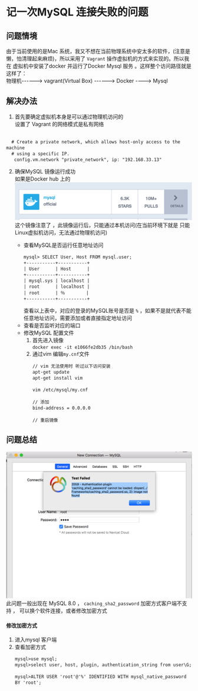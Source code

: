 # 记一次MySQL 连接失败的问题   

## 问题情境  
由于当前使用的是Mac 系统，我又不想在当前物理系统中安太多的软件，(注意是懒，怕清理起来麻烦)，所以采用了 `Vagrant` 操作虚拟机的方式来实现的。所以我在 虚拟机中安装了docker 并运行了Docker Mysql 服务  。这样整个访问路径就是这样了：   
物理机------> vagrant(Virtual Box) ------> Docker ----> Mysql 



## 解决办法  
1. 首先要确定虚拟机本身是可以通过物理机访问的   
设置了 Vagrant 的网络模式是私有网络  

```

  # Create a private network, which allows host-only access to the machine
  # using a specific IP.
   config.vm.network "private_network", ip: "192.168.33.13"
```

2. 确保MySQL 镜像运行成功  
    如果是Docker hub 上的 
    ![20180531152773123514982.png](../../assets/gitbook/20180531152773123514982.png) 
    这个镜像注意了 ，此镜像运行后，只能通过本机访问(在当前环境下就是 只能 Linux虚拟机访问，无法通过物理机访问)  
    
    * 查看MySQL是否运行任意地址访问  
        ```
        mysql> SELECT User, Host FROM mysql.user;
        +-----------+-----------+
        | User      | Host      |
        +-----------+-----------+
        | mysql.sys | localhost |
        | root      | localhost |
        | root      | ％        |
        +-----------+-----------+
        ```
        查看以上表中，对应的登录的MySQL账号是否是 `%` ，如果不是就代表不能任意地址访问，需要添加或者直接指定地址访问   
    * 查看是否监听对应的端口  
    * 修改MySQL 配置文件  
        1. 首先进入镜像  
            `docker exec -it e1066fe2db35 /bin/bash`  
        2. 通过vim 编辑`my.cnf`文件  
            ```
            // vim 无法使用时 听过以下访问安装  
            apt-get update 
            apt-get install vim   

            vim /etc/mysql/my.cnf  

            // 添加 
            bind-address = 0.0.0.0

            // 重启镜像  
            ```

## 问题总结 
![20180531152773163992681.png](../../assets/gitbook/20180531152773163992681.png)  
此问题一般出现在 MySQL 8.0 ， `caching_sha2_password` 加密方式客户端不支持 ， 可以换个软件连接，或者修改加密方式  

#### 修改加密方式  
1. 进入mysql 客户端  
2. 查看加密方式  
    ```
    mysql>use mysql; 
    mysql>select user, host, plugin, authentication_string from user\G; 

    mysql>ALTER USER 'root'@'%' IDENTIFIED WITH mysql_native_password BY 'root'; 
    ```
